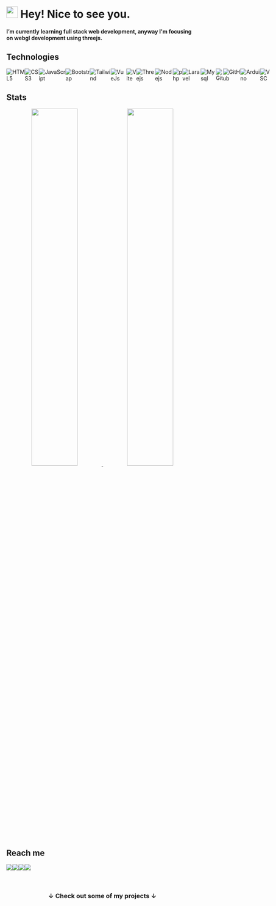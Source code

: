 <h1><img src="https://emojis.slackmojis.com/emojis/images/1531849430/4246/blob-sunglasses.gif?1531849430" width="30"/> Hey! Nice to see you.</h1>


#### I’m currently learning full stack web development, anyway I'm focusing on webgl development using threejs.

##  Technologies

<div style="display:flex;">
 <img alt="HTML5" src="https://img.shields.io/badge/HTML5-E34F26?style=for-the-badge&logo=html5&logoColor=white"> 
 <img alt="CSS3" src="https://img.shields.io/badge/CSS3-1572B6?style=for-the-badge&logo=css3&logoColor=white">
 <img alt="JavaScript" src="https://img.shields.io/badge/JavaScript-323330?style=for-the-badge&logo=javascript&logoColor=F7DF1E">
 <img alt="Bootstrap" src="https://img.shields.io/badge/Bootstrap-563D7C?style=for-the-badge&logo=bootstrap&logoColor=white">
 <img alt="Tailwind" src="https://img.shields.io/badge/Tailwind_CSS-38B2AC?style=for-the-badge&logo=tailwind-css&logoColor=white">
 <img alt="VueJs" src="https://img.shields.io/badge/Vue.js-35495E?style=for-the-badge&logo=vuedotjs&logoColor=4FC08D">
 <img alt="Vite" src="https://img.shields.io/badge/Vite-B73BFE?style=for-the-badge&logo=vite&logoColor=FFD62E">
 <img alt="Threejs" src="https://img.shields.io/badge/ThreeJs-black?style=for-the-badge&logo=three.js&logoColor=white">
 <img alt="Nodejs" src="https://img.shields.io/badge/Node.js-339933?style=for-the-badge&logo=nodedotjs&logoColor=white">
 <img alt="php" src="https://img.shields.io/badge/PHP-777BB4?style=for-the-badge&logo=php&logoColor=white">
 <img alt="Laravel" src="https://img.shields.io/badge/Laravel-FF2D20?style=for-the-badge&logo=laravel&logoColor=white">
 <img alt="Mysql" src="https://img.shields.io/badge/MySQL-005C84?style=for-the-badge&logo=mysql&logoColor=white">
 <img alt="Git" src="https://img.shields.io/badge/GIT-E44C30?style=for-the-badge&logo=git&logoColor=white">
 <img alt="GitHub" src="https://img.shields.io/badge/GitHub-100000?style=for-the-badge&logo=github&logoColor=white">
 <img alt="Arduino" src="https://img.shields.io/badge/Arduino-00979D?style=for-the-badge&logo=Arduino&logoColor=white">
<img alt="VSC" src="https://img.shields.io/badge/Visual_Studio_Code-0078D4?style=for-the-badge&logo=visual%20studio%20code&logoColor=white">
</div>

## Stats

<p align="center">
 <a href="https://github-readme-stats.vercel.app/api?username=Vincenzo117&show_icons=true&theme=synthwave&include_all_commits=true" target="_blank">
  <img width='49%' src="https://github-readme-stats.vercel.app/api?username=Vincenzo117&show_icons=true&theme=synthwave&include_all_commits=true" />
 </a>
 <a href="https://github-readme-streak-stats.herokuapp.com/?user=Vincenzo117&theme=synthwave" target="_blank">
  <img width='49%' src="https://github-readme-streak-stats.herokuapp.com/?user=Vincenzo117&theme=synthwave" /> 
 </a> 
</p>



 ## Reach me 
 <div style="display:flex;">
  <a href='mailto: vincenzocasconedev@gmail.com'>	<img src='https://img.shields.io/badge/Gmail-D14836?style=for-the-badge&logo=gmail&logoColor=white'></a> 
  <a href='https://www.linkedin.com/in/vincenzo-cascone-570562231/'> <img src='https://img.shields.io/badge/LinkedIn-0077B5?style=for-the-badge&   logo=linkedin&logoColor=white'> </a>
  <a href='https://github.com/Vincenzo117'> <img src='https://img.shields.io/badge/GitHub-100000?style=for-the-badge&logo=github&logoColor=white'> </a>
  <a href='https://discordapp.com/users/949296091923365898'> <img src='https://img.shields.io/badge/Discord-5865F2?style=for-the-badge&logo=discord&logoColor=white'> </a>
</div>
<br> <br>
<h3 align="center">&darr; Check out some of my projects &darr; </h3>

<!--
![Visitor Badge](https://visitor-badge.laobi.icu/badge?page_id=Vincenzo117)

<img src="https://github-profile-summary-cards.vercel.app/api/cards/profile-details?username=Vincenzo117&theme=dracula&hide_border=true" />
**Vincenzo117/Vincenzo117** is a ✨ _special_ ✨ repository because its `README.md` (this file) appears on your GitHub profile.

Here are some ideas to get you started:

- 🔭 I’m currently working on ...
- 🌱 I’m currently learning ...
- 👯 I’m looking to collaborate on ...
- 🤔 I’m looking for help with ...
- 💬 Ask me about ...
- 📫 How to reach me: ...
- 😄 Pronouns: ...
- ⚡ Fun fact: ...
-->
